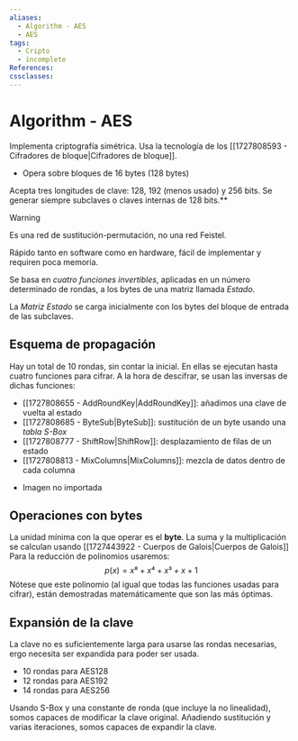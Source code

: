 ```yaml
---
aliases:
  - Algorithm - AES
  - AES
tags:
  - Cripto
  - incomplete
References: 
cssclasses:
---
```

# Algorithm - AES
Implementa criptografía simétrica. Usa la tecnología de los [[1727808593 - Cifradores de bloque|Cifradores de bloque]]. 
- Opera sobre bloques de 16 bytes (128 bytes)

Acepta tres longitudes de clave: 128, 192 (menos usado) y 256 bits. Se generar siempre subclaves o claves internas de 128 bits.**

>[!WARNING]
>Es una red de sustitución-permutación, no una red Feistel.
>

Rápido tanto en software como en hardware, fácil de implementar y requiren poca memoria.

Se basa en *cuatro funciones invertibles*, aplicadas en un número determinado de rondas, a los bytes de una matriz llamada *Estado*.

La *Matriz Estado* se carga inicialmente con los bytes del bloque de entrada de las subclaves.

## Esquema de propagación

Hay un total de 10 rondas, sin contar la inicial. En ellas se ejecutan hasta cuatro funciones para cifrar. A la hora de descifrar, se usan las inversas de dichas funciones:
- [[1727808655 - AddRoundKey|AddRoundKey]]: añadimos una clave de vuelta al estado
- [[1727808685 - ByteSub|ByteSub]]: sustitución de un byte usando una *tabla S-Box*
- [[1727808777 - ShiftRow|ShiftRow]]: desplazamiento de filas de un estado
- [[1727808813 - MixColumns|MixColumns]]: mezcla de datos dentro de cada columna

+ Imagen no importada

## Operaciones con bytes

La unidad mínima con la que operar es el **byte**. La suma y la multiplicación se calculan usando [[1727443922 - Cuerpos de Galois|Cuerpos de Galois]]
Para la reducción de polinomios usaremos:
$$p(x) = x⁸+ x⁴+x³+x+1$$
Nótese que este polinomio (al igual que todas las funciones usadas para cifrar), están demostradas matemáticamente que son las más óptimas.

## Expansión de la clave

La clave no es suficientemente larga para usarse las rondas necesarias, ergo necesita ser expandida para poder ser usada.
- 10 rondas para AES128
- 12 rondas para AES192
- 14 rondas para AES256

Usando S-Box y una constante de ronda (que incluye la no linealidad), somos capaces de modificar la clave original. Añadiendo sustitución y varias iteraciones, somos capaces de expandir la clave.


